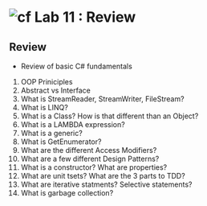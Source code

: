 ![cf](http://i.imgur.com/7v5ASc8.png) Lab 11 : Review
=====================================


## Review
- Review of basic C# fundamentals

1. OOP Priniciples
2. Abstract vs Interface
3. What is StreamReader, StreamWriter, FileStream?
4. What is LINQ?
5. What is a Class? How is that different than an Object?
7. What is a LAMBDA expression?
8. What is a generic?
9. What is GetEnumerator?
10. What are the different Access Modifiers?
11. What are a few different Design Patterns?
12. What is a constructor? What are properties?
13. What are unit tsets? What are the 3 parts to TDD?
14. What are iterative statments? Selective statements?
15. What is garbage collection?